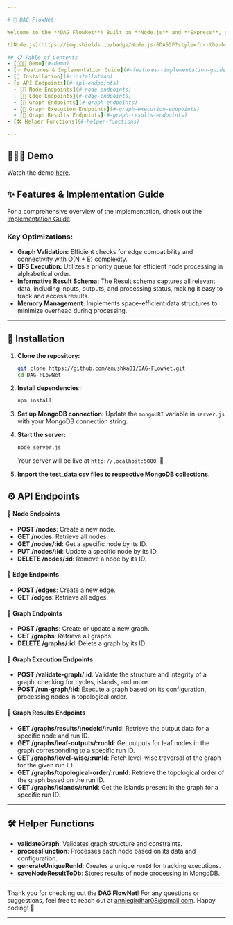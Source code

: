 ```yaml
---

# 🚀 DAG FlowNet

Welcome to the **DAG FlowNet**! Built on **Node.js** and **Express**, and powered by **MongoDB**.

![Node.js](https://img.shields.io/badge/Node.js-6DA55F?style=for-the-badge&logo=nodedotjs&logoColor=white) ![Express](https://img.shields.io/badge/Express-000000?style=for-the-badge&logo=express&logoColor=white) ![MongoDB](https://img.shields.io/badge/MongoDB-4EA94B?style=for-the-badge&logo=mongodb&logoColor=white)

## 📋 Table of Contents
- [👩🏼‍💻 Demo](#-demo)
- [✨ Features & Implementation Guide](#-features--implementation-guide)
- [🔧 Installation](#-installation)
- [⚙️ API Endpoints](#️-api-endpoints)
  - [🔗 Node Endpoints](#-node-endpoints)
  - [🔗 Edge Endpoints](#-edge-endpoints)
  - [🔗 Graph Endpoints](#-graph-endpoints)
  - [🔗 Graph Execution Endpoints](#-graph-execution-endpoints)
  - [🔗 Graph Results Endpoints](#-graph-results-endpoints)
- [🛠 Helper Functions](#-helper-functions)

---
```


## 👩🏼‍💻 Demo

Watch the demo [here](https://youtu.be/_rHH_r8vPxU).

## ✨ Features & Implementation Guide

For a comprehensive overview of the implementation, check out the [Implementation Guide](https://docs.google.com/document/d/1BRCRPmDuuuDzebZkeF0TLpaTjq9ol43PZTYCPOjqQsE/edit?usp=sharing).

### Key Optimizations:
- **Graph Validation:** Efficient checks for edge compatibility and connectivity with O(N + E) complexity.
- **BFS Execution:** Utilizes a priority queue for efficient node processing in alphabetical order.
- **Informative Result Schema:** The Result schema captures all relevant data, including inputs, outputs, and processing status, making it easy to track and access results.
-  **Memory Management:** Implements space-efficient data structures to minimize overhead during processing.

--- 

## 🔧 Installation

1. **Clone the repository:**
   ```bash
   git clone https://github.com/anushka81/DAG-FLowNet.git
   cd DAG-FLowNet
   ```

2. **Install dependencies:**
   ```bash
   npm install
   ```

3. **Set up MongoDB connection:**
   Update the `mongoURI` variable in `server.js` with your MongoDB connection string.

4. **Start the server:**
   ```bash
   node server.js
   ```
   Your server will be live at `http://localhost:5000`! 🎉

5.  **Import the test_data csv files to respective MongoDB collections.**

## ⚙️ API Endpoints

#### 🔗 **Node Endpoints**
- **POST /nodes**: Create a new node.
- **GET /nodes**: Retrieve all nodes.
- **GET /nodes/:id**: Get a specific node by its ID.
- **PUT /nodes/:id**: Update a specific node by its ID.
- **DELETE /nodes/:id**: Remove a node by its ID.

#### 🔗 **Edge Endpoints**
- **POST /edges**: Create a new edge.
- **GET /edges**: Retrieve all edges.

#### 🔗 **Graph Endpoints**
- **POST /graphs**: Create or update a new graph.
- **GET /graphs**: Retrieve all graphs.
- **DELETE /graphs/:id**: Delete a graph by its ID.

#### 🔗 **Graph Execution Endpoints**
- **POST /validate-graph/:id**: Validate the structure and integrity of a graph, checking for cycles, islands, and more.
- **POST /run-graph/:id**: Execute a graph based on its configuration, processing nodes in topological order.

#### 🔗 **Graph Results Endpoints**
- **GET /graphs/results/:nodeId/:runId**: Retrieve the output data for a specific node and run ID.
- **GET /graphs/leaf-outputs/:runId**: Get outputs for leaf nodes in the graph corresponding to a specific run ID.
- **GET /graphs/level-wise/:runId**: Fetch level-wise traversal of the graph for the given run ID.
- **GET /graphs/topological-order/:runId**: Retrieve the topological order of the graph based on the run ID.
- **GET /graphs/islands/:runId**: Get the islands present in the graph for a specific run ID.

---

## 🛠 Helper Functions

- **validateGraph**: Validates graph structure and constraints.
- **processFunction**: Processes each node based on its data and configuration.
- **generateUniqueRunId**: Creates a unique `runId` for tracking executions.
- **saveNodeResultToDb**: Stores results of node processing in MongoDB.

---

Thank you for checking out the **DAG FlowNet**! For any questions or suggestions, feel free to reach out at anniegirdhar08@gmail.com. Happy coding! 🌟

---
